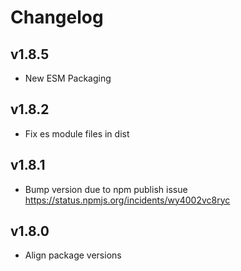 # Changelog

## v1.8.5

* New ESM Packaging

## v1.8.2

* Fix es module files in dist

## v1.8.1

* Bump version due to npm publish issue <https://status.npmjs.org/incidents/wy4002vc8ryc>

## v1.8.0

* Align package versions
